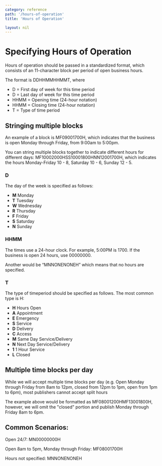 ```yaml
---
category: reference
path: '/hours-of-operation'
title: 'Hours of Operation'

layout: nil
---
```


# Specifying Hours of Operation

Hours of operation should be passed in a standardized format, which consists of an 11-character block per period of open business hours. 

The format is DDHHMMHHMMT, where

- D = First day of week for this time period
- D = Last day of week for this time period
- HHMM = Opening time (24-hour notation)
- HHMM = Closing time (24-hour notation)
- T = Type of time period

## Stringing multiple blocks

An example of a block is MF09001700H, which indicates that the business is open Monday through Friday, from 9:00am to 5:00pm.

You can string multiple blocks together to indicate different hours for different days: MF10002000HSS10001800HNN12001700H, which indicates the hours Monday-Friday 10 - 8, Saturday 10 - 6, Sunday 12 - 5.

### D

The day of the week is specified as follows:

- __M__	Monday
- __T__	Tuesday
- __W__	Wednesday
- __R__	Thursday
- __F__	Friday
- __S__	Saturday
- __N__	Sunday

### HHMM

The times use a 24-hour clock. For example, 5:00PM is 1700. If the business is open 24 hours, use 00000000.

Another would be “MNNONENONEH” which means that no hours are specified.

### T

The type of timeperiod should be specified as follows. The most common type is H:

- __H__	Hours Open
- __A__	Appointment
- __E__	Emergency
- __S__	Service
- __D__	Delivery
- __C__	Access
- __M__ Same Day Service/Delivery
- __N__	Next Day Service/Delivery
- __1__	1 Hour Service
- __L__	Closed


## Multiple time blocks per day

While we will accept multiple time blocks per day (e.g. Open Monday through Friday from 8am to 12pm, closed from 12pm to 1pm, open from 1pm to 6pm), most publishers cannot accept split hours

The example above would be formatted as MF08001200HMF13001800H, however, we will omit the "closed" portion and publish Monday through Friday 8am to 6pm.

## Common Scenarios:

Open 24/7: MN00000000H

Open 8am to 5pm, Monday through Friday: MF08001700H
 
Hours not specified: MNNONENONEH
